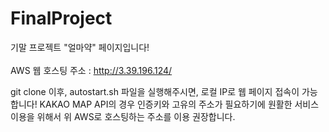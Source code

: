 # FinalProject

기말 프로젝트 "얼마약" 페이지입니다!
<br><br>
AWS 웹 호스팅 주소 : http://3.39.196.124/

git clone 이후, autostart.sh 파일을 실행해주시면, 로컬 IP로 웹 페이지 접속이 가능합니다!
KAKAO MAP API의 경우 인증키와 고유의 주소가 필요하기에 원활한 서비스 이용을 위해서 위 AWS로 호스팅하는 주소를 이용 권장합니다.

